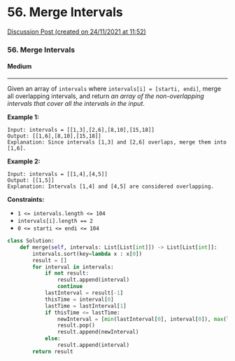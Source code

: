 # 56. Merge Intervals

[Discussion Post (created on 24/11/2021 at 11:52)](https://leetcode.com/problems/merge-intervals/discuss/1644272/Python-Simplest-Iterative-Solution)

### 56. Merge Intervals

#### Medium

***

Given an array of `intervals` where `intervals[i] = [starti, endi]`, merge all overlapping intervals, and return _an array of the non-overlapping intervals that cover all the intervals in the input_.

&#x20;

**Example 1:**

```
Input: intervals = [[1,3],[2,6],[8,10],[15,18]]
Output: [[1,6],[8,10],[15,18]]
Explanation: Since intervals [1,3] and [2,6] overlaps, merge them into [1,6].
```

**Example 2:**

```
Input: intervals = [[1,4],[4,5]]
Output: [[1,5]]
Explanation: Intervals [1,4] and [4,5] are considered overlapping.
```

&#x20;

**Constraints:**

* `1 <= intervals.length <= 104`
* `intervals[i].length == 2`
* `0 <= starti <= endi <= 104`

```python
class Solution:
    def merge(self, intervals: List[List[int]]) -> List[List[int]]:
        intervals.sort(key=lambda x : x[0])
        result = []
        for interval in intervals:
            if not result:
                result.append(interval)
                continue
            lastInterval = result[-1]
            thisTime = interval[0]
            lastTime = lastInterval[1]
            if thisTime <= lastTime:
                newInterval = [min(lastInterval[0], interval[0]), max(lastInterval[1], interval[1])]
                result.pop()
                result.append(newInterval)
            else:
                result.append(interval)
        return result
```
